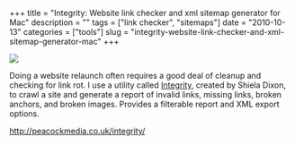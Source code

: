 +++
title = "Integrity: Website link checker and xml sitemap generator for Mac"
description = ""
tags = ["link checker", "sitemaps"]
date = "2010-10-13"
categories = ["tools"]
slug = "integrity-website-link-checker-and-xml-sitemap-generator-mac"
+++


<div class="tool-screenshot mb1"><a href="http://peacockmedia.co.uk/integrity/"><img id="bluga-thumbnail-2663" class="bluga-thumbnail custom" src="//konigi.com/media/bluga/
wt522fa084cab10_custom.jpg"/></a></div><p>Doing a website relaunch often requires a good deal of cleanup and checking for link rot. I use a utility called <a href="http://peacockmedia.co.uk/integrity/">Integrity</a>, created by Shiela Dixon, to crawl a site and generate a report of invalid links, missing links, broken anchors, and broken images. Provides a filterable report and XML export options.</p>

  
<p><a href="http://peacockmedia.co.uk/integrity/">http://peacockmedia.co.uk/integrity/</a></p>
      
